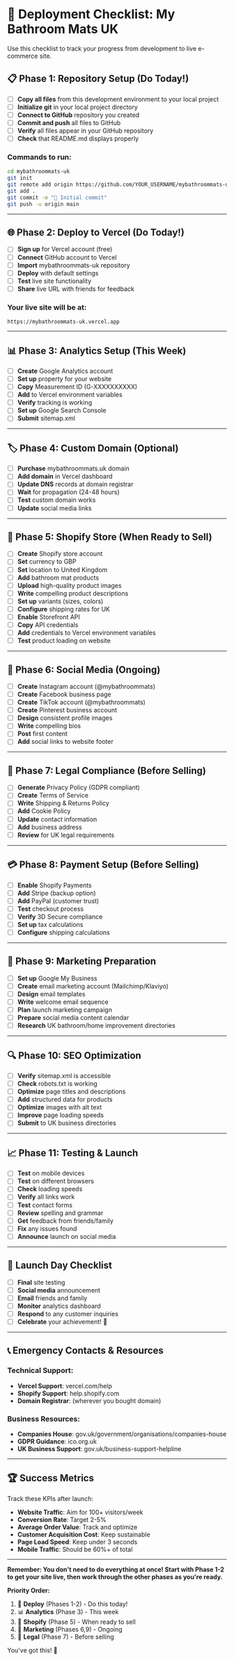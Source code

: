 # 🚀 Deployment Checklist: My Bathroom Mats UK

Use this checklist to track your progress from development to live e-commerce site.

## 📋 **Phase 1: Repository Setup** (Do Today!)

- [ ] **Copy all files** from this development environment to your local project
- [ ] **Initialize git** in your local project directory
- [ ] **Connect to GitHub** repository you created
- [ ] **Commit and push** all files to GitHub
- [ ] **Verify** all files appear in your GitHub repository
- [ ] **Check** that README.md displays properly

### Commands to run:

```bash
cd mybathroommats-uk
git init
git remote add origin https://github.com/YOUR_USERNAME/mybathroommats-uk.git
git add .
git commit -m "🚀 Initial commit"
git push -u origin main
```

---

## 🌐 **Phase 2: Deploy to Vercel** (Do Today!)

- [ ] **Sign up** for Vercel account (free)
- [ ] **Connect** GitHub account to Vercel
- [ ] **Import** mybathroommats-uk repository
- [ ] **Deploy** with default settings
- [ ] **Test** live site functionality
- [ ] **Share** live URL with friends for feedback

### Your live site will be at:

`https://mybathroommats-uk.vercel.app`

---

## 📊 **Phase 3: Analytics Setup** (This Week)

- [ ] **Create** Google Analytics account
- [ ] **Set up** property for your website
- [ ] **Copy** Measurement ID (G-XXXXXXXXXX)
- [ ] **Add** to Vercel environment variables
- [ ] **Verify** tracking is working
- [ ] **Set up** Google Search Console
- [ ] **Submit** sitemap.xml

---

## 🏷️ **Phase 4: Custom Domain** (Optional)

- [ ] **Purchase** mybathroommats.uk domain
- [ ] **Add domain** in Vercel dashboard
- [ ] **Update DNS** records at domain registrar
- [ ] **Wait** for propagation (24-48 hours)
- [ ] **Test** custom domain works
- [ ] **Update** social media links

---

## 🛒 **Phase 5: Shopify Store** (When Ready to Sell)

- [ ] **Create** Shopify store account
- [ ] **Set** currency to GBP
- [ ] **Set** location to United Kingdom
- [ ] **Add** bathroom mat products
- [ ] **Upload** high-quality product images
- [ ] **Write** compelling product descriptions
- [ ] **Set up** variants (sizes, colors)
- [ ] **Configure** shipping rates for UK
- [ ] **Enable** Storefront API
- [ ] **Copy** API credentials
- [ ] **Add** credentials to Vercel environment variables
- [ ] **Test** product loading on website

---

## 📱 **Phase 6: Social Media** (Ongoing)

- [ ] **Create** Instagram account (@mybathroommats)
- [ ] **Create** Facebook business page
- [ ] **Create** TikTok account (@mybathroommats)
- [ ] **Create** Pinterest business account
- [ ] **Design** consistent profile images
- [ ] **Write** compelling bios
- [ ] **Post** first content
- [ ] **Add** social links to website footer

---

## 📄 **Phase 7: Legal Compliance** (Before Selling)

- [ ] **Generate** Privacy Policy (GDPR compliant)
- [ ] **Create** Terms of Service
- [ ] **Write** Shipping & Returns Policy
- [ ] **Add** Cookie Policy
- [ ] **Update** contact information
- [ ] **Add** business address
- [ ] **Review** for UK legal requirements

---

## 💳 **Phase 8: Payment Setup** (Before Selling)

- [ ] **Enable** Shopify Payments
- [ ] **Add** Stripe (backup option)
- [ ] **Add** PayPal (customer trust)
- [ ] **Test** checkout process
- [ ] **Verify** 3D Secure compliance
- [ ] **Set up** tax calculations
- [ ] **Configure** shipping calculations

---

## 🎯 **Phase 9: Marketing Preparation**

- [ ] **Set up** Google My Business
- [ ] **Create** email marketing account (Mailchimp/Klaviyo)
- [ ] **Design** email templates
- [ ] **Write** welcome email sequence
- [ ] **Plan** launch marketing campaign
- [ ] **Prepare** social media content calendar
- [ ] **Research** UK bathroom/home improvement directories

---

## 🔍 **Phase 10: SEO Optimization**

- [ ] **Verify** sitemap.xml is accessible
- [ ] **Check** robots.txt is working
- [ ] **Optimize** page titles and descriptions
- [ ] **Add** structured data for products
- [ ] **Optimize** images with alt text
- [ ] **Improve** page loading speeds
- [ ] **Submit** to UK business directories

---

## 📈 **Phase 11: Testing & Launch**

- [ ] **Test** on mobile devices
- [ ] **Test** on different browsers
- [ ] **Check** loading speeds
- [ ] **Verify** all links work
- [ ] **Test** contact forms
- [ ] **Review** spelling and grammar
- [ ] **Get** feedback from friends/family
- [ ] **Fix** any issues found
- [ ] **Announce** launch on social media

---

## 🎉 **Launch Day Checklist**

- [ ] **Final** site testing
- [ ] **Social media** announcement
- [ ] **Email** friends and family
- [ ] **Monitor** analytics dashboard
- [ ] **Respond** to any customer inquiries
- [ ] **Celebrate** your achievement! 🎊

---

## 📞 **Emergency Contacts & Resources**

### **Technical Support:**

- **Vercel Support**: vercel.com/help
- **Shopify Support**: help.shopify.com
- **Domain Registrar**: (wherever you bought domain)

### **Business Resources:**

- **Companies House**: gov.uk/government/organisations/companies-house
- **GDPR Guidance**: ico.org.uk
- **UK Business Support**: gov.uk/business-support-helpline

---

## 🏆 **Success Metrics**

Track these KPIs after launch:

- **Website Traffic**: Aim for 100+ visitors/week
- **Conversion Rate**: Target 2-5%
- **Average Order Value**: Track and optimize
- **Customer Acquisition Cost**: Keep sustainable
- **Page Load Speed**: Keep under 3 seconds
- **Mobile Traffic**: Should be 60%+ of total

---

**Remember: You don't need to do everything at once! Start with Phase 1-2 to get your site live, then work through the other phases as you're ready.**

**Priority Order:**

1. 🚀 **Deploy** (Phases 1-2) - Do this today!
2. 📊 **Analytics** (Phase 3) - This week
3. 🛒 **Shopify** (Phase 5) - When ready to sell
4. 📱 **Marketing** (Phases 6,9) - Ongoing
5. 📄 **Legal** (Phase 7) - Before selling

You've got this! 💪
